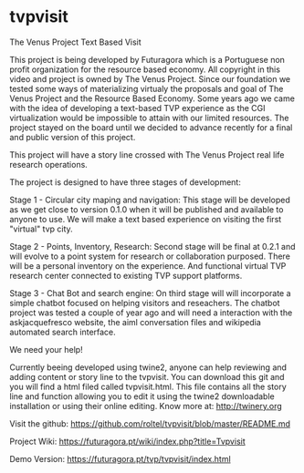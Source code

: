 # tvpvisit
The Venus Project Text Based Visit

This project is being developed by Futuragora which is a Portuguese non profit organization for the resource based economy. All copyright in this video and project is owned by The Venus Project. Since our foundation we tested some ways of materializing virtualy the proposals and goal of The Venus Project and the Resource Based Economy. Some years ago we came with the idea of developing a text-based TVP experience as the CGI virtualization would be impossible to attain with our limited resources. The project stayed on the board until we decided to advance recently for a final and public version of this project.

This project will have a story line crossed with The Venus Project real life research operations.

The project is designed to have three stages of development:

Stage 1 - Circular city maping and navigation: This stage will be developed as we get close to version 0.1.0 when it will be published and available to anyone to use. We will make a text based experience on visiting the first "virtual" tvp city.

Stage 2 - Points, Inventory, Research: Second stage will be final at 0.2.1 and will evolve to a point system for research or collaboration purposed. There will be a personal inventory on the experience. And functional virtual TVP research center connected to existing TVP support platforms.

Stage 3 - Chat Bot and search engine: On third stage will will incorporate a simple chatbot focused on helping visitors and reseachers. The chatbot project was tested a couple of year ago and will need a interaction with the askjacquefresco website, the aiml conversation files and wikipedia automated search interface.

We need your help!

Currently beeing developed using twine2, anyone can help reviewing and adding content or story line to the tvpvisit. You can download this git and you will find a html filed called tvpvisit.html. This file contains all the story line and function allowing you to edit it using the twine2 downloadable installation or using their online editing. Know more at: http://twinery.org

Visit the github: https://github.com/roltel/tvpvisit/blob/master/README.md

Project Wiki: https://futuragora.pt/wiki/index.php?title=Tvpvisit

Demo Version: https://futuragora.pt/tvp/tvpvisit/index.html
